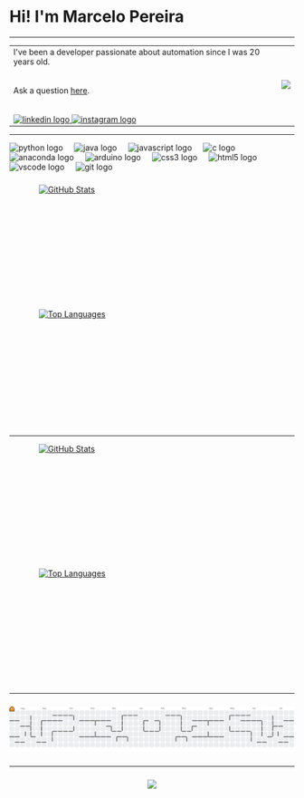 # Hi! I'm Marcelo Pereira #

---
<table style="width:100%; border-collapse: collapse;" border="0" cellspacing="0"">
  <tr>
    <td style="width:100%;">
      I've been a developer passionate about automation since I was 20 years old.<br><br><br>
      Ask a question <a href="https://github.com/Marcelo-S-Pereira/Marcelo-S-Pereira/issues">here</a>.
<br><br><br>
<div align="left">
  <a href="https://www.linkedin.com/in/ds-marcelo-spereira" target="_blank">
    <img src="https://raw.githubusercontent.com/maurodesouza/profile-readme-generator/master/src/assets/icons/social/linkedin/default.svg" width="52" height="40" alt="linkedin logo"  />
  </a>
  <a href="https://www.instagram.com/marcelo.s.pereira_/" target="_blank">
    <img src="https://raw.githubusercontent.com/maurodesouza/profile-readme-generator/master/src/assets/icons/social/instagram/default.svg" width="52" height="40" alt="instagram logo"  />
  </a>
</div>
    </td>
    <td style="width:100%;">
      <img src="https://github.com/user-attachments/assets/96b9fe73-fa15-413d-9907-b03af55540c8" style="max-width:100%; height:auto;" />
    </td>
  </tr>
</table>

---

<div align="left">
  <img src="https://cdn.jsdelivr.net/gh/devicons/devicon/icons/python/python-original.svg" height="40" alt="python logo"  />
  <img width="12" />
  <img src="https://cdn.jsdelivr.net/gh/devicons/devicon/icons/java/java-original.svg" height="40" alt="java logo"  />
  <img width="12" />
  <img src="https://cdn.jsdelivr.net/gh/devicons/devicon/icons/javascript/javascript-original.svg" height="40" alt="javascript logo"  />
  <img width="12" />
  <img src="https://cdn.jsdelivr.net/gh/devicons/devicon/icons/c/c-original.svg" height="40" alt="c logo"  />
  <img width="12" />
  <img src="https://cdn.jsdelivr.net/gh/devicons/devicon/icons/anaconda/anaconda-original.svg" height="40" alt="anaconda logo"  />
  <img width="12" />
  <img src="https://cdn.jsdelivr.net/gh/devicons/devicon/icons/arduino/arduino-original.svg" height="40" alt="arduino logo"  />
  <img width="12" />
  <img src="https://cdn.jsdelivr.net/gh/devicons/devicon/icons/css3/css3-original.svg" height="40" alt="css3 logo"  />
  <img width="12" />
  <img src="https://cdn.jsdelivr.net/gh/devicons/devicon/icons/html5/html5-original.svg" height="40" alt="html5 logo"  />
  <img width="12" />
  <img src="https://cdn.jsdelivr.net/gh/devicons/devicon/icons/vscode/vscode-original.svg" height="40" alt="vscode logo"  />
  <img width="12" />
  <img src="https://cdn.jsdelivr.net/gh/devicons/devicon/icons/git/git-original.svg" height="40" alt="git logo"  />
</div>

###
<div style="
  display: flex;
  flex-wrap: wrap;
  justify-content: center;
  gap: 20px;
  width: 100%;
  margin: 20px 0;
">
  <!-- GitHub Stats Card -->
  <div style="
    width: 100%;
    max-width: 400px;
    height: 200px;
    overflow: hidden;
  ">
    <a href="https://github.com/Marcelo-S-Pereira/github-readme-stats" target="_blank">
      <img
        src="https://github-readme-stats.vercel.app/api?username=Marcelo-S-Pereira&hide_border=true&show_icons=true"
        alt="GitHub Stats"
        style="width: 100%; height: 100%; object-fit: contain;"
      />
    </a>
  </div>

  <!-- Top Languages Card -->
  <div style="
    width: 100%;
    max-width: 400px;
    height: 200px;
    overflow: hidden;
  ">
    <a href="https://github.com/Marcelo-S-Pereira/github-readme-stats" target="_blank">
      <img
        src="https://github-readme-stats.vercel.app/api/top-langs/?username=Marcelo-S-Pereira&layout=compact&hide_border=true"
        alt="Top Languages"
        style="width: 100%; height: 100%; object-fit: contain;"
      />
    </a>
  </div>
</div>

###
---
<div style="display: flex; gap: 20px; justify-content: center; align-items: flex-start; flex-wrap: wrap;">
  <!-- GitHub Stats Card -->
  <a href="https://github.com/Marcelo-S-Pereira/github-readme-stats" target="_blank">
    <img
      src="https://github-readme-stats.vercel.app/api?username=Marcelo-S-Pereira&width=350&height=200&hide_border=true"
      alt="GitHub Stats"
      style="width: 400px; height: 200px; display: block;"
    />
  </a>

  <!-- Top Languages Card -->
  <a href="https://github.com/Marcelo-S-Pereira/github-readme-stats" target="_blank">
    <img
      src="https://github-readme-stats.vercel.app/api/top-langs/?username=Marcelo-S-Pereira&layout=compact&width=350&height=200&hide_border=true"
      alt="Top Languages"
      style="width: 400px; height: 200px; display: block;"
    />
  </a>
</div>

####
---


###
<picture>
  <source media="(prefers-color-scheme: dark)" srcset="https://raw.githubusercontent.com/Marcelo-S-Pereira/Marcelo-S-Pereira/output/pacman-contribution-graph-dark.svg">
  <source media="(prefers-color-scheme: light)" srcset="https://raw.githubusercontent.com/Marcelo-S-Pereira/Marcelo-S-Pereira/output/pacman-contribution-graph.svg">
  <img alt="pacman contribution graph" src="https://raw.githubusercontent.com/Marcelo-S-Pereira/Marcelo-S-Pereira/output/pacman-contribution-graph.svg">
</picture>

###

---

###
<div align="center">
  <img src="https://profile-counter.glitch.me/Marcelo-S-Pereira/count.svg?&theme=white"  />
</div>

###


